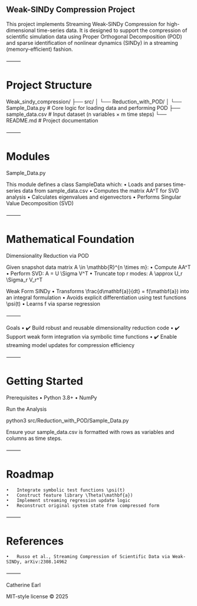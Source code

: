 ## Weak-SINDy Compression Project

This project implements Streaming Weak-SINDy Compression for high-dimensional time-series data. It is designed to support the compression of scientific simulation data using Proper Orthogonal Decomposition (POD) and sparse identification of nonlinear dynamics (SINDy) in a streaming (memory-efficient) fashion.

⸻

# Project Structure

Weak_sindy_compression/
├── src/
│   └── Reduction_with_POD/
│       └── Sample_Data.py      # Core logic for loading data and performing POD
├── sample_data.csv            # Input dataset (n variables × m time steps)
└── README.md                  # Project documentation


⸻

# Modules

Sample_Data.py

This module defines a class SampleData which:
	•	Loads and parses time-series data from sample_data.csv
	•	Computes the matrix AA^T for SVD analysis
	•	Calculates eigenvalues and eigenvectors
	•	Performs Singular Value Decomposition (SVD)

⸻

# Mathematical Foundation

Dimensionality Reduction via POD

Given snapshot data matrix A \in \mathbb{R}^{n \times m}:
	•	Compute AA^T
	•	Perform SVD: A = U \Sigma V^T
	•	Truncate top r modes: A \approx U_r \Sigma_r V_r^T

Weak Form SINDy
	•	Transforms \frac{d\mathbf{a}}{dt} = f(\mathbf{a}) into an integral formulation
	•	Avoids explicit differentiation using test functions \psi(t)
	•	Learns f via sparse regression

⸻

Goals
	•	✔️ Build robust and reusable dimensionality reduction code
	•	✔️ Support weak form integration via symbolic time functions
	•	✔️ Enable streaming model updates for compression efficiency

⸻

# Getting Started

Prerequisites
	•	Python 3.8+
	•	NumPy

Run the Analysis

python3 src/Reduction_with_POD/Sample_Data.py

Ensure your sample_data.csv is formatted with rows as variables and columns as time steps.

⸻

# Roadmap
	•	Integrate symbolic test functions \psi(t)
	•	Construct feature library \Theta(\mathbf{a})
	•	Implement streaming regression update logic
	•	Reconstruct original system state from compressed form

⸻

# References
	•	Russo et al., Streaming Compression of Scientific Data via Weak-SINDy, arXiv:2308.14962

⸻

Catherine Earl

MIT-style license © 2025